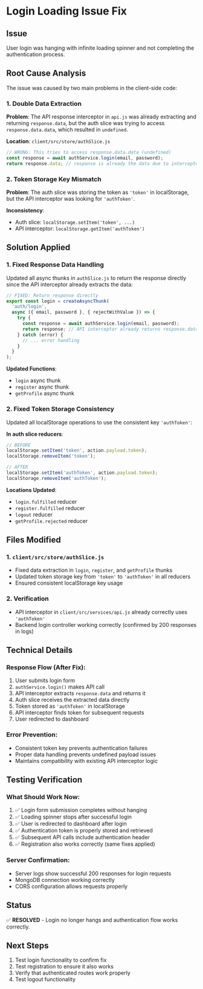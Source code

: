 # Login Loading Issue Fix

## Issue
User login was hanging with infinite loading spinner and not completing the authentication process.

## Root Cause Analysis
The issue was caused by two main problems in the client-side code:

### 1. Double Data Extraction
**Problem**: The API response interceptor in `api.js` was already extracting and returning `response.data`, but the auth slice was trying to access `response.data.data`, which resulted in `undefined`.

**Location**: `client/src/store/authSlice.js`
```javascript
// WRONG: This tries to access response.data.data (undefined)
const response = await authService.login(email, password);
return response.data; // response is already the data due to interceptor
```

### 2. Token Storage Key Mismatch
**Problem**: The auth slice was storing the token as `'token'` in localStorage, but the API interceptor was looking for `'authToken'`.

**Inconsistency**:
- Auth slice: `localStorage.setItem('token', ...)` 
- API interceptor: `localStorage.getItem('authToken')`

## Solution Applied

### 1. Fixed Response Data Handling
Updated all async thunks in `authSlice.js` to return the response directly since the API interceptor already extracts the data:

```javascript
// FIXED: Return response directly
export const login = createAsyncThunk(
  'auth/login',
  async ({ email, password }, { rejectWithValue }) => {
    try {
      const response = await authService.login(email, password);
      return response; // API interceptor already returns response.data
    } catch (error) {
      // ... error handling
    }
  }
);
```

**Updated Functions**:
- `login` async thunk
- `register` async thunk  
- `getProfile` async thunk

### 2. Fixed Token Storage Consistency
Updated all localStorage operations to use the consistent key `'authToken'`:

**In auth slice reducers**:
```javascript
// BEFORE
localStorage.setItem('token', action.payload.token);
localStorage.removeItem('token');

// AFTER  
localStorage.setItem('authToken', action.payload.token);
localStorage.removeItem('authToken');
```

**Locations Updated**:
- `login.fulfilled` reducer
- `register.fulfilled` reducer
- `logout` reducer
- `getProfile.rejected` reducer

## Files Modified

### 1. `client/src/store/authSlice.js`
- Fixed data extraction in `login`, `register`, and `getProfile` thunks
- Updated token storage key from `'token'` to `'authToken'` in all reducers
- Ensured consistent localStorage key usage

### 2. Verification
- API interceptor in `client/src/services/api.js` already correctly uses `'authToken'`
- Backend login controller working correctly (confirmed by 200 responses in logs)

## Technical Details

### Response Flow (After Fix):
1. User submits login form
2. `authService.login()` makes API call
3. API interceptor extracts `response.data` and returns it
4. Auth slice receives the extracted data directly
5. Token stored as `'authToken'` in localStorage
6. API interceptor finds token for subsequent requests
7. User redirected to dashboard

### Error Prevention:
- Consistent token key prevents authentication failures
- Proper data handling prevents undefined payload issues
- Maintains compatibility with existing API interceptor logic

## Testing Verification

### What Should Work Now:
1. ✅ Login form submission completes without hanging
2. ✅ Loading spinner stops after successful login
3. ✅ User is redirected to dashboard after login
4. ✅ Authentication token is properly stored and retrieved
5. ✅ Subsequent API calls include authentication header
6. ✅ Registration also works correctly (same fixes applied)

### Server Confirmation:
- Server logs show successful 200 responses for login requests
- MongoDB connection working correctly
- CORS configuration allows requests properly

## Status
✅ **RESOLVED** - Login no longer hangs and authentication flow works correctly.

## Next Steps
1. Test login functionality to confirm fix
2. Test registration to ensure it also works
3. Verify that authenticated routes work properly
4. Test logout functionality
